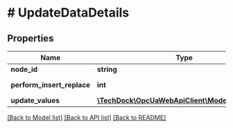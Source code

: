 # # UpdateDataDetails

## Properties

Name | Type | Description | Notes
------------ | ------------- | ------------- | -------------
**node_id** | **string** |  | [optional]
**perform_insert_replace** | **int** | [Link to specification](https://reference.opcfoundation.org/v105/Core/docs/Part11/6.8). | [optional]
**update_values** | [**\TechDock\OpcUaWebApiClient\Model\DataValue[]**](DataValue.md) |  | [optional]

[[Back to Model list]](../../README.md#models) [[Back to API list]](../../README.md#endpoints) [[Back to README]](../../README.md)
